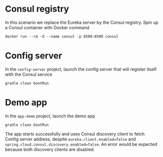 # Consul registry
In this scenario we replace the Eureka server by the Consul registry. Spin up a Consul container  with Docker command

```
docker run --rm -d --name consul -p 8500:8500 consul
```

# Config server
In the `config-server` project, launch the config server that will register itself with the Consul service

```
gradle clean bootRun
```

# Demo app
In the `app-demo` project, launch the demo app

```
gradle clean bootRun
```

The app starts successfully and uses Consul discovery client to fetch Config server address, despite `eureka.client.enabled=false` and `spring.cloud.consul.discovery.enabled=false`. An error would be expected because both discovery clients are disabled.
